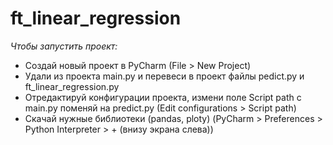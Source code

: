 # ft_linear_regression

*Чтобы запустить проект:*

- Создай новый проект в PyCharm (File > New Project)
- Удали из проекта main.py и перевеси в проект файлы pedict.py и ft_linear_regression.py
- Отредактируй конфигурации проекта, измени поле Script path с main.py поменяй на predict.py (Edit configurations > Script path)
- Скачай нужные библиотеки (pandas, ploty) (PyCharm > Preferences > Python Interpreter > + (внизу экрана слева))
